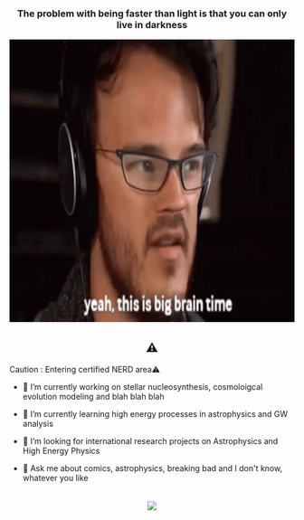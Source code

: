 ### <div align="center">The problem with being faster than light is that you can only live in darkness</div>
<div align="center">
<img height="500" src = "https://github.com/centarsirius/centarsirius/blob/main/tenor.gif">
</div>  
  
## <div align="center">⚠️
Caution : Entering certified NERD area⚠️
</div>

- 🔭 I’m currently working on stellar nucleosynthesis, cosmoloigcal evolution modeling and blah blah blah

- 🌱 I’m currently learning high energy processes in astrophysics and GW analysis

- 🤔 I’m looking for international research projects on Astrophysics and High Energy Physics

- 💬 Ask me about comics, astrophysics, breaking bad and I don't know, whatever you like
  
<br/>  

<div align="center"><img src="https://github-readme-stats.vercel.app/api?username=centarsirius&show_icons=true&title_color=fff&icon_color=79ff97&text_color=9f9f9f&bg_color=151515&count_private=true" align="center" /></div>

  

